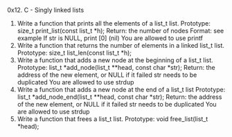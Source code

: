 0x12. C - Singly linked lists
1. Write a function that prints all the elements of a list_t list.
	Prototype: size_t print_list(const list_t *h);
	Return: the number of nodes
	Format: see example
	If str is NULL, print [0] (nil)
	You are allowed to use printf
2. Write a function that returns the number of elements in a linked list_t list.
	Prototype: size_t list_len(const list_t *h);
3. Write a function that adds a new node at the beginning of a list_t list.
	Prototype: list_t *add_node(list_t **head, const char *str);
	Return: the address of the new element, or NULL if it failed
	str needs to be duplicated
	You are allowed to use strdup
4. Write a function that adds a new node at the end of a list_t list
	Prototype: list_t *add_node_end(list_t **head, const char *str);
	Return: the address of the new element, or NULL if it failed
	str needs to be duplicated
	You are allowed to use strdup
5. Write a function that frees a list_t list.
	Prototype: void free_list(list_t *head);
